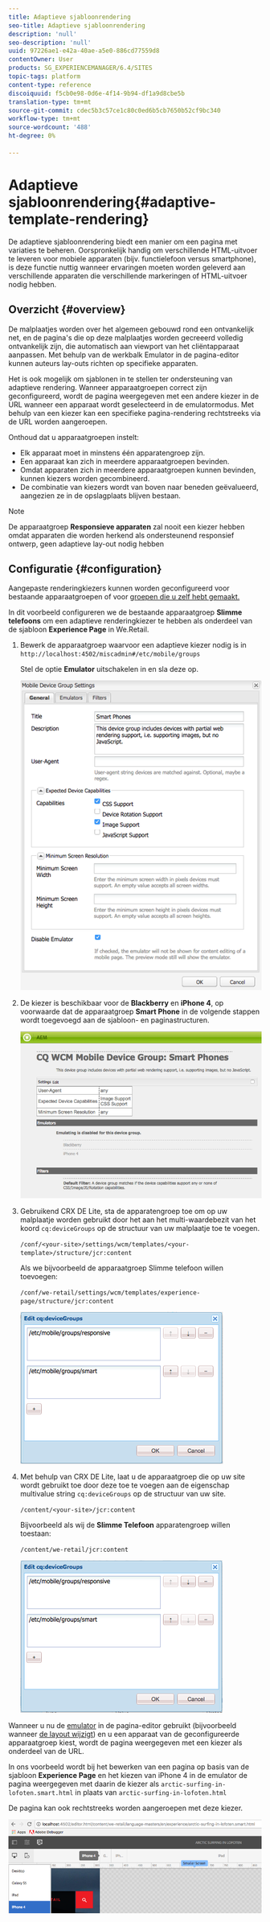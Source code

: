 ```yaml
---
title: Adaptieve sjabloonrendering
seo-title: Adaptieve sjabloonrendering
description: 'null'
seo-description: 'null'
uuid: 97226ae1-e42a-40ae-a5e0-886cd77559d8
contentOwner: User
products: SG_EXPERIENCEMANAGER/6.4/SITES
topic-tags: platform
content-type: reference
discoiquuid: f5cb0e98-0d6e-4f14-9b94-df1a9d8cbe5b
translation-type: tm+mt
source-git-commit: cdec5b3c57ce1c80c0ed6b5cb7650b52cf9bc340
workflow-type: tm+mt
source-wordcount: '488'
ht-degree: 0%

---
```



# Adaptieve sjabloonrendering{#adaptive-template-rendering}

De adaptieve sjabloonrendering biedt een manier om een pagina met variaties te beheren. Oorspronkelijk handig om verschillende HTML-uitvoer te leveren voor mobiele apparaten (bijv. functielefoon versus smartphone), is deze functie nuttig wanneer ervaringen moeten worden geleverd aan verschillende apparaten die verschillende markeringen of HTML-uitvoer nodig hebben.

## Overzicht {#overview}

De malplaatjes worden over het algemeen gebouwd rond een ontvankelijk net, en de pagina&#39;s die op deze malplaatjes worden gecreeerd volledig ontvankelijk zijn, die automatisch aan viewport van het cliëntapparaat aanpassen. Met behulp van de werkbalk Emulator in de pagina-editor kunnen auteurs lay-outs richten op specifieke apparaten.

Het is ook mogelijk om sjablonen in te stellen ter ondersteuning van adaptieve rendering. Wanneer apparaatgroepen correct zijn geconfigureerd, wordt de pagina weergegeven met een andere kiezer in de URL wanneer een apparaat wordt geselecteerd in de emulatormodus. Met behulp van een kiezer kan een specifieke pagina-rendering rechtstreeks via de URL worden aangeroepen.

Onthoud dat u apparaatgroepen instelt:

* Elk apparaat moet in minstens één apparatengroep zijn.
* Een apparaat kan zich in meerdere apparaatgroepen bevinden.
* Omdat apparaten zich in meerdere apparaatgroepen kunnen bevinden, kunnen kiezers worden gecombineerd.
* De combinatie van kiezers wordt van boven naar beneden geëvalueerd, aangezien ze in de opslagplaats blijven bestaan.

>[!NOTE]
>
>De apparaatgroep **Responsieve apparaten** zal nooit een kiezer hebben omdat apparaten die worden herkend als ondersteunend responsief ontwerp, geen adaptieve lay-out nodig hebben

## Configuratie {#configuration}

Aangepaste renderingkiezers kunnen worden geconfigureerd voor bestaande apparaatgroepen of voor [groepen die u zelf hebt gemaakt.](/help/sites-developing/mobile.md#device-groups)

In dit voorbeeld configureren we de bestaande apparaatgroep **Slimme telefoons** om een adaptieve renderingkiezer te hebben als onderdeel van de sjabloon **Experience Page** in We.Retail.

1. Bewerk de apparaatgroep waarvoor een adaptieve kiezer nodig is in `http://localhost:4502/miscadmin#/etc/mobile/groups`

   Stel de optie **Emulator** uitschakelen in en sla deze op.

   ![chlimage_1-157](assets/chlimage_1-157.png)

1. De kiezer is beschikbaar voor de **Blackberry** en **iPhone 4**, op voorwaarde dat de apparaatgroep **Smart Phone** in de volgende stappen wordt toegevoegd aan de sjabloon- en paginastructuren.

   ![chlimage_1-158](assets/chlimage_1-158.png)

1. Gebruikend CRX DE Lite, sta de apparatengroep toe om op uw malplaatje worden gebruikt door het aan het multi-waardebezit van het koord `cq:deviceGroups` op de structuur van uw malplaatje toe te voegen.

   `/conf/<your-site>/settings/wcm/templates/<your-template>/structure/jcr:content`

   Als we bijvoorbeeld de apparaatgroep Slimme telefoon willen toevoegen:

   `/conf/we-retail/settings/wcm/templates/experience-page/structure/jcr:content`

   ![chlimage_1-159](assets/chlimage_1-159.png)

1. Met behulp van CRX DE Lite, laat u de apparaatgroep die op uw site wordt gebruikt toe door deze toe te voegen aan de eigenschap multivalue string `cq:deviceGroups` op de structuur van uw site.

   `/content/<your-site>/jcr:content`

   Bijvoorbeeld als wij de **Slimme Telefoon** apparatengroep willen toestaan:

   `/content/we-retail/jcr:content`

   ![chlimage_1-160](assets/chlimage_1-160.png)

Wanneer u nu de [emulator](/help/sites-authoring/responsive-layout.md#layout-definitions-device-emulation-and-breakpoints) in de pagina-editor gebruikt (bijvoorbeeld wanneer [de layout wijzigt](/help/sites-authoring/responsive-layout.md)) en u een apparaat van de geconfigureerde apparaatgroep kiest, wordt de pagina weergegeven met een kiezer als onderdeel van de URL.

In ons voorbeeld wordt bij het bewerken van een pagina op basis van de sjabloon **Experience Page** en het kiezen van iPhone 4 in de emulator de pagina weergegeven met daarin de kiezer als `arctic-surfing-in-lofoten.smart.html` in plaats van `arctic-surfing-in-lofoten.html`

De pagina kan ook rechtstreeks worden aangeroepen met deze kiezer.

![chlimage_1-161](assets/chlimage_1-161.png)

